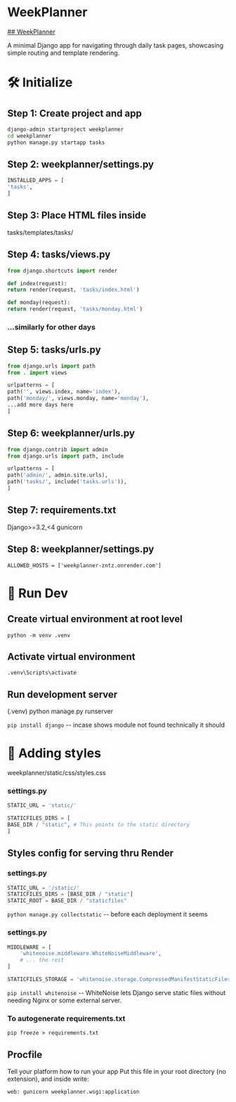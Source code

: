 # WeekPlanner

[## WeekPlanner](weekplanner-zntz.onrender.com/tasks/)

A minimal Django app for navigating through daily task pages, showcasing simple routing and template rendering.

# 🛠️ Initialize

## Step 1: Create project and app

```bash
django-admin startproject weekplanner
cd weekplanner
python manage.py startapp tasks
```

## Step 2: weekplanner/settings.py

```python
INSTALLED_APPS = [
'tasks',
]
```

## Step 3: Place HTML files inside

tasks/templates/tasks/

## Step 4: tasks/views.py

```python
from django.shortcuts import render

def index(request):
return render(request, 'tasks/index.html')

def monday(request):
return render(request, 'tasks/monday.html')
```

### ...similarly for other days

## Step 5: tasks/urls.py

```python
from django.urls import path
from . import views

urlpatterns = [
path('', views.index, name='index'),
path('monday/', views.monday, name='monday'),
...add more days here
]
```

## Step 6: weekplanner/urls.py

```python
from django.contrib import admin
from django.urls import path, include

urlpatterns = [
path('admin/', admin.site.urls),
path('tasks/', include('tasks.urls')),
]
```

## Step 7: requirements.txt

Django>=3.2,<4
gunicorn

## Step 8: weekplanner/settings.py

```ALLOWED_HOSTS = ['weekplanner-zntz.onrender.com']```

# 🚀 Run Dev

## Create virtual environment at root level

`python -m venv .venv`

## Activate virtual environment

```.venv\Scripts\activate```

## Run development server

(.venv) python manage.py runserver

`pip install django` -- incase shows module not found
technically it should

# 👀 Adding styles

weekplanner/static/css/styles.css

### settings.py

```python
STATIC_URL = 'static/'

STATICFILES_DIRS = [
BASE_DIR / "static", # This points to the static directory
]
```

## Styles config for serving thru Render

### settings.py

```python
STATIC_URL = '/static/'
STATICFILES_DIRS = [BASE_DIR / "static"]
STATIC_ROOT = BASE_DIR / "staticfiles"
```

`python manage.py collectstatic` -- before each deployment it seems

### settings.py

```python
MIDDLEWARE = [
    'whitenoise.middleware.WhiteNoiseMiddleware',
    # ... the rest
]

STATICFILES_STORAGE = 'whitenoise.storage.CompressedManifestStaticFilesStorage'
```

`pip install whitenoise` -- WhiteNoise lets Django serve static files without needing Nginx or some external server.

### To autogenerate requirements.txt

`pip freeze > requirements.txt`

## Procfile

Tell your platform how to run your app
Put this file in your root directory (no extension), and inside write:

`web: gunicorn weekplanner.wsgi:application`
